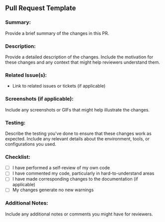 ## Pull Request Template

### Summary:

Provide a brief summary of the changes in this PR.

### Description:

Provide a detailed description of the changes. Include the motivation for these changes and any context that might help reviewers understand them.

### Related Issue(s):

- Link to related issues or tickets (if applicable)

### Screenshots (if applicable):

Include any screenshots or GIFs that might help illustrate the changes.

### Testing:

Describe the testing you've done to ensure that these changes work as expected. Include any relevant details about the environment, tools, or configurations you used.

### Checklist:

- [ ] I have performed a self-review of my own code
- [ ] I have commented my code, particularly in hard-to-understand areas
- [ ] I have made corresponding changes to the documentation (if applicable)
- [ ] My changes generate no new warnings

### Additional Notes:

Include any additional notes or comments you might have for reviewers.
